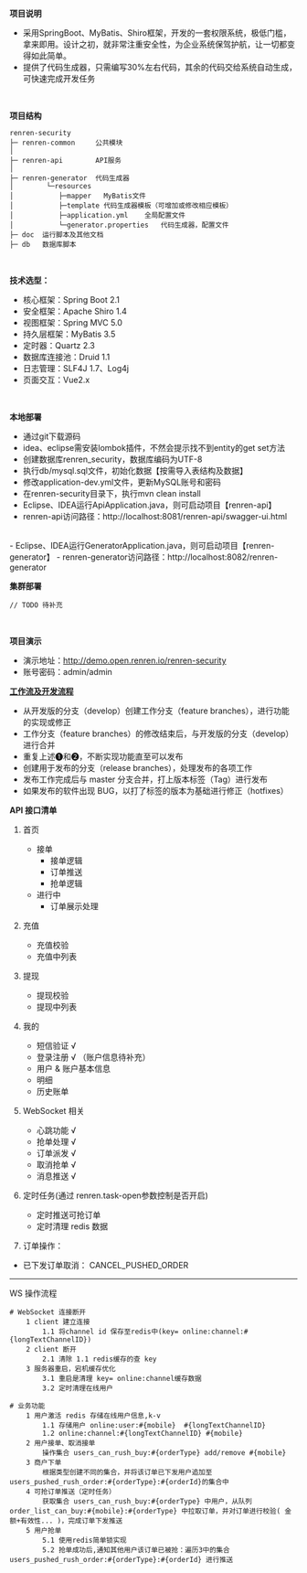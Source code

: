 **项目说明** 
- 采用SpringBoot、MyBatis、Shiro框架，开发的一套权限系统，极低门槛，拿来即用。设计之初，就非常注重安全性，为企业系统保驾护航，让一切都变得如此简单。
- 提供了代码生成器，只需编写30%左右代码，其余的代码交给系统自动生成，可快速完成开发任务
<br>

**项目结构** 
```
renren-security
├─ renren-common     公共模块
│ 
├─ renren-api        API服务
│ 
├─ renren-generator  代码生成器
│        └─resources 
│           ├─mapper   MyBatis文件
│           ├─template 代码生成器模板（可增加或修改相应模板）
│           ├─application.yml    全局配置文件
│           └─generator.properties   代码生成器，配置文件
├─ doc  运行脚本及其他文档
├─ db   数据库脚本
```
<br>

 **技术选型：** 
- 核心框架：Spring Boot 2.1
- 安全框架：Apache Shiro 1.4
- 视图框架：Spring MVC 5.0
- 持久层框架：MyBatis 3.5
- 定时器：Quartz 2.3
- 数据库连接池：Druid 1.1
- 日志管理：SLF4J 1.7、Log4j
- 页面交互：Vue2.x
<br>

 **本地部署**
- 通过git下载源码
- idea、eclipse需安装lombok插件，不然会提示找不到entity的get set方法
- 创建数据库renren_security，数据库编码为UTF-8
- 执行db/mysql.sql文件，初始化数据【按需导入表结构及数据】
- 修改application-dev.yml文件，更新MySQL账号和密码
- 在renren-security目录下，执行mvn clean install
- Eclipse、IDEA运行ApiApplication.java，则可启动项目【renren-api】
- renren-api访问路径：http://localhost:8081/renren-api/swagger-ui.html
<br>
- Eclipse、IDEA运行GeneratorApplication.java，则可启动项目【renren-generator】
- renren-generator访问路径：http://localhost:8082/renren-generator

<br>

 **集群部署**
```
// TODO 待补充
```

<br>

 **项目演示**
- 演示地址：http://demo.open.renren.io/renren-security
- 账号密码：admin/admin


**[工作流及开发流程](https://blog.csdn.net/qq_16912257/article/details/52998295)**
- 从开发版的分支（develop）创建工作分支（feature branches），进行功能的实现或修正
- 工作分支（feature branches）的修改结束后，与开发版的分支（develop）进行合并
- 重复上述❶和❷，不断实现功能直至可以发布
- 创建用于发布的分支（release branches），处理发布的各项工作
- 发布工作完成后与 master 分支合并，打上版本标签（Tag）进行发布
- 如果发布的软件出现 BUG，以打了标签的版本为基础进行修正（hotfixes）


**API 接口清单**

1. 首页 
    - 接单
        - 接单逻辑
        - 订单推送
        - 抢单逻辑
    - 进行中
        - 订单展示处理
2. 充值
    - 充值校验
    - 充值中列表

3. 提现
    - 提现校验
    - 提现中列表
4. 我的
   - 短信验证 √
   - 登录注册 √ （账户信息待补充）
   - 用户 & 账户基本信息
   - 明细
   - 历史账单
   
5. WebSocket 相关
   - 心跳功能        √
    - 抢单处理        √
    - 订单派发        √
    - 取消抢单        √
    - 消息推送        √ 

6. 定时任务(通过 renren.task-open参数控制是否开启)
    - 定时推送可抢订单
    - 定时清理 redis 数据
      
6. 订单操作：
  - 已下发订单取消： CANCEL_PUSHED_ORDER
  
  
---

WS 操作流程

```text
# WebSocket 连接断开
    1 client 建立连接
        1.1 将channel id 保存至redis中(key= online:channel:#{longTextChannelID})
    2 client 断开
        2.1 清除 1.1 redis缓存的查 key  
    3 服务器重启，宕机缓存优化
        3.1 重启是清理 key= online:channel缓存数据
        3.2 定时清理在线用户
        
# 业务功能    
    1 用户激活 redis 存储在线用户信息,k-v
        1.1 存储用户 online:user:#{mobile}  #{longTextChannelID} 
        1.2 online:channel:#{longTextChannelID} #{mobile}
    2 用户接单、取消接单
        操作集合 users_can_rush_buy:#{orderType} add/remove #{mobile}
    3 商户下单
        根据类型创建不同的集合，并将该订单已下发用户追加至 users_pushed_rush_order:#{orderType}:#{orderId}的集合中
    4 可抢订单推送（定时任务）
        获取集合 users_can_rush_buy:#{orderType} 中用户，从队列 order_list_can_buy:#{mobile}:#{orderType} 中拉取订单，并对订单进行校验( 金额+有效性... )，完成订单下发推送
    5 用户抢单
        5.1 使用redis简单锁实现
        5.2 抢单成功后,通知其他用户该订单已被抢：遍历3中的集合 users_pushed_rush_order:#{orderType}:#{orderId} 进行推送
    
```


